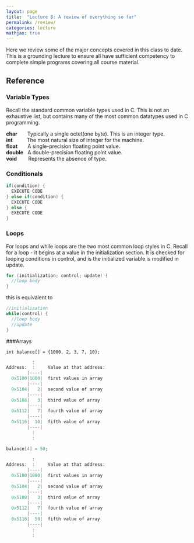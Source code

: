 ```yaml
---
layout: page
title:  "Lecture 8: A review of everything so far"
permalink: /review/
categories: lecture
mathjax: true
---
```


Here we review some of the major concepts covered in this class to date.  This is a grounding lecture to ensure all have sufficient competency to complete simple programs covering all course material.


## Reference

### Variable Types

Recall the standard common variable types used in C.  This is not an exhaustive list, but contains many of the most common datatypes used in C programming.

**char**   &nbsp;&nbsp;&nbsp;&nbsp;&nbsp;&nbsp;Typically a single octet(one byte). This is an integer type. <br>
**int**    &nbsp;&nbsp;&nbsp;&nbsp;&nbsp;&nbsp;&nbsp;&nbsp;&nbsp;The most natural size of integer for the machine. <br>
**float**  &nbsp;&nbsp;&nbsp;&nbsp;&nbsp;&nbsp;A single-precision floating point value. <br>
**double** &nbsp;&nbsp;A double-precision floating point value. <br>
**void**   &nbsp;&nbsp;&nbsp;&nbsp;&nbsp;&nbsp;&nbsp;Represents the absence of type. <br>


### Conditionals

```c
if(condition) {
  EXECUTE CODE
} else if(condition) {
  EXECUTE CODE
} else {
  EXECUTE CODE
}
```


### Loops

For loops and while loops are the two most common loop styles in C.  Recall for a loop - it begins at a value in the initialization section.  It is checked for looping conditions in control, and is the initialized variable is modified in update.

``` c
for (initialization; control; update) {
  //loop body
}
```

this is equivalent to

``` c
//initialization
while(control) {
  //loop body
  //update
}
```


###Arrays

`int balance[] = {1000, 2, 3, 7, 10};`

``` c
          :
Address:  :     Value at that address:
        |----|
  0x5100|1000|  first values in array
        |----|
  0x5104|   2|  second value of array
        |----|
  0x5108|   3|  third value of array
        |----|
  0x5112|   7|  fourth value of array
        |----|
  0x5116|  10|  fifth value of array
        |----|
          :
          :
```

``` c
balance[4] = 50;
```

``` c
          :
Address:  :     Value at that address:
        |----|
  0x5100|1000|  first values in array
        |----|
  0x5104|   2|  second value of array
        |----|
  0x5108|   3|  third value of array
        |----|
  0x5112|   7|  fourth value of array
        |----|
  0x5116|  50|  fifth value of array
        |----|
          :
          :
```
